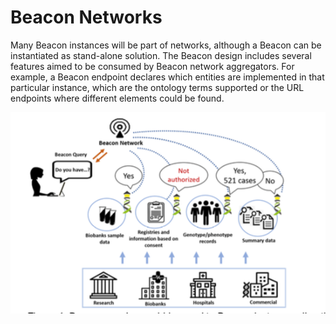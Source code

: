 # Beacon Networks

Many Beacon instances will be part of networks, although a Beacon can be instantiated as stand-alone solution. The Beacon design includes several features aimed to be consumed by Beacon network aggregators. For example, a Beacon endpoint declares which entities are implemented in that particular instance, which are the ontology terms supported or the URL endpoints where different elements could be found.

![Beacon Network](img/beacon-network.png)
